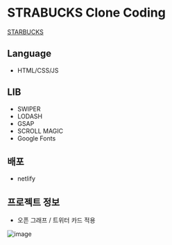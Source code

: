 # STRABUCKS Clone Coding
[STARBUCKS](https://tangerine-selkie-5ca906.netlify.app/)

## Language
- HTML/CSS/JS

## LIB
- SWIPER
- LODASH
- GSAP
- SCROLL MAGIC
- Google Fonts

## 배포
- netlify

## 프로젝트 정보
- 오픈 그래프 / 트위터 카드 적용



![image](https://user-images.githubusercontent.com/20445415/196379682-e90c5c5e-390f-465d-92db-359a93ef1189.png)
